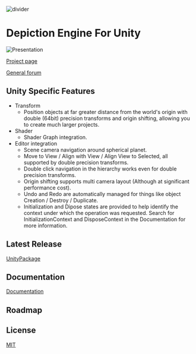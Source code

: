 ![divider](https://github.com/VIZ-Interactive/Depiction-Engine-Unity/assets/1084857/0c45072b-4a37-4b99-9f8c-df9847e0dbd5)


# Depiction Engine For Unity

![Presentation]()

[Project page](https://vizinteractive.io/depiction-engine/)

[General forum](https://vizinteractive.io/forum/)

## Unity Specific Features
- Transform
	- Position objects at far greater distance from the world's origin with double (64bit) precision transforms and origin shifting, allowing you to create much larger projects.
- Shader
	- Shader Graph integration.
- Editor integration
    - Scene camera navigation around spherical planet.
    - Move to View / Align with View / Align View to Selected, all supported by double precision transforms.
    - Double click navigation in the hierarchy works even for double precision transforms.
    - Origin shifting supports multi camera layout (Although at significant performance cost).
	- Undo and Redo are automatically managed for things like object Creation / Destroy / Duplicate.
	- Initialization and Dipose states are provided to help identify the context under which the operation was requested. Search for InitializationContext and DisposeContext in the Documentation for more information.

## Latest Release

[UnityPackage](https://github.com/VIZ-Interactive/Depiction-Engine-Unity/releases/download/2022.0a/DepictionEngine.unitypackage)

## Documentation

[Documentation](https://vizinteractive.io/docs/2022.0/depiction-engine-unity/)

## Roadmap

## License

[MIT](https://en.wikipedia.org/wiki/MIT_License)
